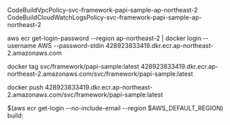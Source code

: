 CodeBuildVpcPolicy-svc-framework-papi-sample-ap-northeast-2
CodeBuildCloudWatchLogsPolicy-svc-framework-papi-sample-ap-northeast-2


aws ecr get-login-password --region ap-northeast-2 | docker login --username AWS --password-stdin 428923833419.dkr.ecr.ap-northeast-2.amazonaws.com

docker tag svc/framework/papi-sample:latest 428923833419.dkr.ecr.ap-northeast-2.amazonaws.com/svc/framework/papi-sample:latest

docker push 428923833419.dkr.ecr.ap-northeast-2.amazonaws.com/svc/framework/papi-sample:latest



$(aws ecr get-login --no-include-email --region $AWS_DEFAULT_REGION)
  build: